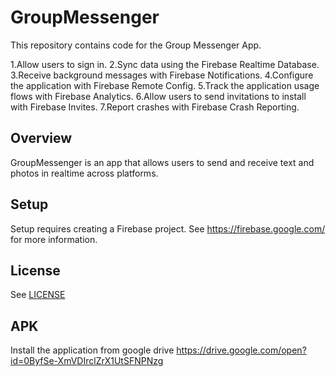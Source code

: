 # GroupMessenger

This repository contains code for the Group Messenger App.

  1.Allow users to sign in.
  2.Sync data using the Firebase Realtime Database.
  3.Receive background messages with Firebase Notifications.
  4.Configure the application with Firebase Remote Config.
  5.Track the application usage flows with Firebase Analytics.
  6.Allow users to send invitations to install with Firebase Invites.
  7.Report crashes with Firebase Crash Reporting.


## Overview

GroupMessenger is an app that allows users to send and receive text and photos in realtime across platforms.


## Setup

Setup requires creating a Firebase project. See https://firebase.google.com/ for more information.

## License
See [LICENSE](LICENSE)

## APK
Install the application from google drive https://drive.google.com/open?id=0ByfSe-XmVDIrclZrX1UtSFNPNzg

